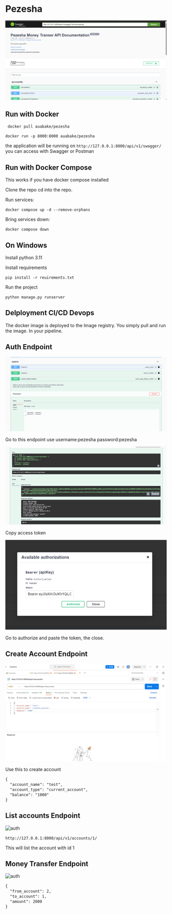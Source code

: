 # Pezesha

![Pezesha](./images/pezesha.png)

## Run with Docker

```
 docker pull auabake/pezesha
```

```
docker run -p 8000:8000 auabake/pezesha
```

the application will be running on
`http://127.0.0.1:8000/api/v1/swagger/` you can access with Swagger or Postman

## Run with Docker Compose

This works if you have docker compose installed

Clone the repo cd into the repo.

Run services:

```
docker compose up -d --remove-orphans
```

Bring services down:

```
docker compose down
```

## On Windows

Install python 3.11

Install requirements
```
pip install -r reuirements.txt
```

Run the project
```
python manage.py runserver
```

## Delployment CI/CD Devops

The docker image is deployed to the Image registry. You simply pull and run the image. In your pipeline.

## Auth Endpoint

![auth](./images/auth.png)

Go to this endpoint use username:pezesha password:pezesha

![auth](./images/accesstoken.png)

Copy access token

![auth](./images/token.png)

Go to authorize and paste the token, the close.

## Create Account Endpoint

![auth](./images/create.png)

Use this to create account

```
{
  "account_name": "test",
  "account_type": "current_account",
  "balance": "1000"
}
````

## List accounts Endpoint

![auth](./images/getaccount.png)

```
http://127.0.0.1:8000/api/v1/accounts/1/
```

This will list the account with id 1

## Money Transfer Endpoint

![auth](./images/send.png)

```
{
  "from_account": 2,  
  "to_account": 1,    
  "amount": 2000
}
```
